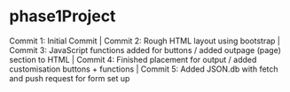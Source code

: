 # phase1Project
Commit 1: Initial Commit |
Commit 2: Rough HTML layout using bootstrap |
Commit 3: JavaScript functions added for buttons / added outpage (page) section to HTML | 
Commit 4: Finished placement for output / added customisation buttons + functions |
Commit 5: Added JSON.db with fetch and push request for form set up
